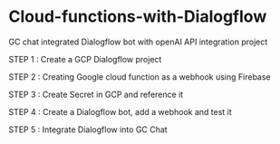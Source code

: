 # Cloud-functions-with-Dialogflow
GC chat integrated Dialogflow bot with openAI API integration project 


STEP 1 : Create a GCP Dialogflow project

STEP 2 : Creating Google cloud function as a webhook using Firebase

STEP 3 : Create Secret in GCP and reference it 

STEP 4 : Create a Dialogflow bot, add a webhook and test it

STEP 5 : Integrate Dialogflow into GC Chat
